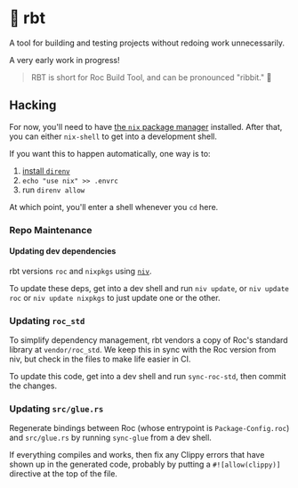 # 🐸 rbt

A tool for building and testing projects without redoing work unnecessarily.

A very early work in progress!

> RBT is short for Roc Build Tool, and can be pronounced "ribbit." 🐸

## Hacking

For now, you'll need to have [the `nix` package manager](https://nixos.org/download.html) installed.
After that, you can either `nix-shell` to get into a development shell.

If you want this to happen automatically, one way is to:

1. [install `direnv`](https://direnv.net/)
2. `echo "use nix" >> .envrc`
3. run `direnv allow`

At which point, you'll enter a shell whenever you `cd` here.

### Repo Maintenance

#### Updating dev dependencies

rbt versions `roc` and `nixpkgs` using [`niv`](https://github.com/nmattia/niv).

To update these deps, get into a dev shell and run `niv update`, or `niv update roc` or `niv update nixpkgs` to just update one or the other.

### Updating `roc_std`

To simplify dependency management, rbt vendors a copy of Roc's standard library at `vendor/roc_std`.
We keep this in sync with the Roc version from niv, but check in the files to make life easier in CI.

To update this code, get into a dev shell and run `sync-roc-std`, then commit the changes.

### Updating `src/glue.rs`

Regenerate bindings between Roc (whose entrypoint is `Package-Config.roc`) and `src/glue.rs` by running `sync-glue` from a dev shell.

If everything compiles and works, then fix any Clippy errors that have shown up in the generated code, probably by putting a `#![allow(clippy)]` directive at the top of the file.
